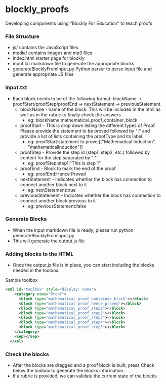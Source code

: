 # blockly_proofs
Developing components using "Blockly For Education" to teach proofs
### File Structure
- js/ contains the JavaScript files
- media/ contains images and mp3 files
- index.html starter page for blockly
- input.txt markdown file to generate the appropriate blocks
- generateBlocklyFromInput.py Python parser to parse input file and generate appropriate JS files

### Input.txt
- Each block needs to be of the following format: blockName -> proofStart/proofStep/proofEnd -> nextStatement -> previousStatement
    - blockName - name of the block. This will be included in the html as well as in the rubric to finally check the answers
        - eg: blockName:mathematical_proof_container_block
    - proofStart - This is drop down listing the different types of Proof. Please provide the statement to be proved followed by ":" and provide a list of lists containing the proofType and its label.
        - eg: proofStart:statement to prove:[["Mathematical Induction", "mathematicalInduction"]]
    - proofStep - Provide the step id (step1, step2, etc.) followed by content for the step separated by ":"
        - eg: proofStep:step1:"This is step 1"
    - proofEnd - Block to mark the end of the proof
        - eg: proofEnd:Hence Proved
    - nextStatement - Indicates whether the block has connection to connect another block next to it
        - eg: nextStatement:true
    - previousStatement - Indicates whether the block has connection to connect another block previous to it
        - eg: previousStatement:false
### Generate Blocks
- When the input markdown file is ready, please run python generateBlocklyFromInput.py
- This will generate the output.js file

### Adding blocks to the HTML
- Once the output.js file is in place, you can start including the blocks needed in the toolbox.

Sample toolbox
```xml
<xml id="toolbox" style="display: none">
    <category name="Proof">
      <block type="mathematical_proof_container_block"></block>
      <block type="mathematical_proof_hence_proved"></block>
      <block type="mathematical_proof_step1"></block>
      <block type="mathematical_proof_step2"></block>
      <block type="mathematical_proof_step3"></block>
      <block type="mathematical_proof_step4"></block>
      <block type="mathematical_proof_step5"></block>
    </category>
    <sep></sep>
  </xml>
```

### Check the blocks
- After the blocks are dragged and a proof block is built, press Check below the toolbox to generate the blocks information.
- If a rubric is provided, we can validate the current state of the blocks